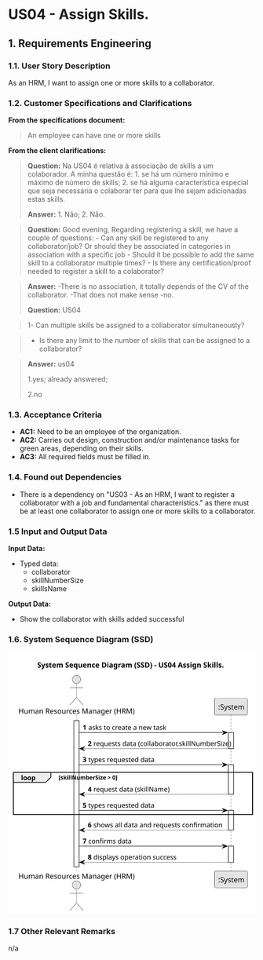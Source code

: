 # US04 - Assign Skills.

## 1. Requirements Engineering

### 1.1. User Story Description

As an HRM, I want to assign one or more skills to a collaborator.

### 1.2. Customer Specifications and Clarifications 

**From the specifications document:**

>	An employee can have one or more skills 

**From the client clarifications:**

> **Question:** Na US04 é relativa à associação de skills a um colaborador. A minha questão é: 1. se há um número mínimo e máximo de número de skills; 2. se há alguma característica especial que seja necessária o colaborar ter para que lhe sejam adicionadas estas skills.
>
> **Answer:** 1. Não; 2. Não.
   

> **Question:** Good evening, Regarding registering a skill, we have a couple of questions: - Can any skill be registered to any collaborator/job? Or should they be associated in categories in association with a specific job - Should it be possible to add the same skill to a collaborator multiple times? - Is there any certification/proof needed to register a skill to a colaborator?

> **Answer:**
-There is no association, it totally depends of the CV of the collaborator.
-That does not make sense
-no.
>
> **Question:** US04

>1- Can multiple skills be assigned to a collaborator simultaneously?

>- Is there any limit to the number of skills that can be assigned to a collaborator?

> **Answer:** us04
> 
>1.yes; already answered;
> 
>2.no


### 1.3. Acceptance Criteria

* **AC1:** Need to be an employee of the organization.  
* **AC2:** Carries out design, construction and/or maintenance tasks for green areas, depending on their skills.
* **AC3:** All required fields must be filled in.

### 1.4. Found out Dependencies

* There is a dependency on "US03 - As an HRM, I want to register a collaborator with a job and fundamental
  characteristics." as there must be at least one collaborator to assign one or more skills to a collaborator.

### 1.5 Input and Output Data

**Input Data:**

* Typed data:
    * collaborator
    * skillNumberSize
    * skillsName 

**Output Data:**

* Show the collaborator with skills added successful

### 1.6. System Sequence Diagram (SSD)


![System Sequence Diagram - Alternative One](svg/us04-system-sequence-diagram.svg)

### 1.7 Other Relevant Remarks

n/a